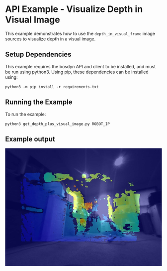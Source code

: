 <!--
Copyright (c) 2023 Boston Dynamics, Inc.  All rights reserved.

Downloading, reproducing, distributing or otherwise using the SDK Software
is subject to the terms and conditions of the Boston Dynamics Software
Development Kit License (20191101-BDSDK-SL).
-->

# API Example - Visualize Depth in Visual Image

This example demonstrates how to use the `depth_in_visual_frame` image sources to visualize depth in a visual image.

## Setup Dependencies

This example requires the bosdyn API and client to be installed, and must be run using python3. Using pip, these dependencies can be installed using:

```
python3 -m pip install -r requirements.txt
```

## Running the Example

To run the example:

```
python3 get_depth_plus_visual_image.py ROBOT_IP
```

## Example output

![Example image](documentation/example_image.jpg)
